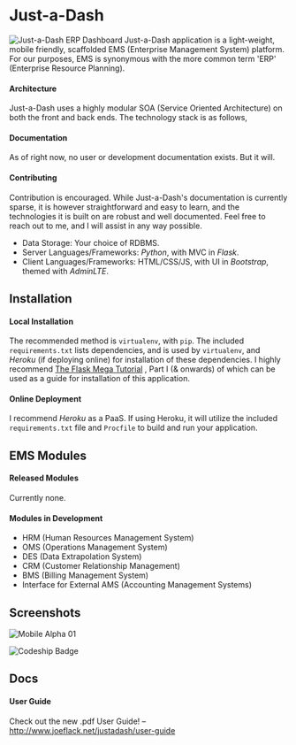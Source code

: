 # Just-a-Dash
![Just-a-Dash ERP Dashboard](http://joeflack.net/wp-content/uploads/2016/02/Just-a-Dash_Alpha01.png)
Just-a-Dash application is a light-weight, mobile friendly, scaffolded EMS (Enterprise Management System) platform. For our purposes, EMS is synonymous with the more common term 'ERP' (Enterprise Resource Planning).

#### Architecture
Just-a-Dash uses a highly modular SOA (Service Oriented Architecture) on both the front and back ends. The technology stack is as follows,

#### Documentation
As of right now, no user or development documentation exists. But it will.

#### Contributing
Contribution is encouraged. While Just-a-Dash's documentation is currently sparse, it is however straightforward and easy to learn, and the technologies it is built on are robust and well documented. Feel free to reach out to me, and I will assist in any way possible.

- Data Storage:  Your choice of RDBMS.
- Server Languages/Frameworks: *Python*, with MVC in *Flask*.
- Client Languages/Frameworks: HTML/CSS/JS, with UI in *Bootstrap*, themed with *AdminLTE*.

## Installation
#### Local Installation
The recommended method is `virtualenv`, with `pip`. The included `requirements.txt` lists dependencies, and is used by `virtualenv`, and *Heroku* (if deploying online) for installation of these dependencies. I highly recommend [The Flask Mega Tutorial](http://blog.miguelgrinberg.com/post/the-flask-mega-tutorial-part-i-hello-world) , Part I (& onwards) of which can be used as a guide for installation of this application.

#### Online Deployment
I recommend *Heroku* as a PaaS. If using Heroku, it will utilize the included `requirements.txt` file and `Procfile` to build and run your application.

## EMS Modules
#### Released Modules
Currently none.

#### Modules in Development
- HRM (Human Resources Management System)
- OMS (Operations Management System)
- DES (Data Extrapolation System)
- CRM (Customer Relationship Management)
- BMS (Billing Management System)
- Interface for External AMS (Accounting Management Systems)

## Screenshots
![Mobile Alpha 01](http://joeflack.net/wp-content/uploads/2016/02/JustADash_Alpha01-337x600.png)

![Codeship Badge](https://codeship.com/projects/2fa50860-c274-0133-9ee2-2aea6de455b7/status?branch=master)

## Docs
#### User Guide
Check out the new .pdf User Guide! – http://www.joeflack.net/justadash/user-guide